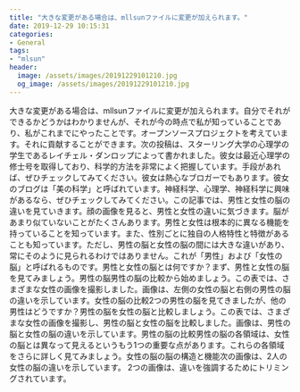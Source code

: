 ```yaml
---
title: "大きな変更がある場合は、mllsunファイルに変更が加えられます。"
date: 2019-12-29 10:15:31
categories:
- General
tags:
- "mlsun"
header:
  image: /assets/images/20191229101210.jpg
  og_image: /assets/images/20191229101210.jpg
---
```


大きな変更がある場合は、mllsunファイルに変更が加えられます。自分でそれができるかどうかはわかりませんが、それが今の時点で私が知っていることであり、私がこれまでにやったことです。オープンソースプロジェクトを考えています。それに貢献することができます。次の投稿は、スターリング大学の心理学の学生であるレイチェル・ダンロップによって書かれました。彼女は最近心理学の修士号を取得しており、科学的方法を非常によく把握しています。手段があれば、ぜひチェックしてみてください。彼女は熱心なブロガーでもあります。彼女のブログは「美の科学」と呼ばれています。神経科学、心理学、神経科学に興味があるなら、ぜひチェックしてみてください。この記事では、男性と女性の脳の違いを見ていきます。顔の画像を見ると、男性と女性の違いに気づきます。脳があまり似ていないことがたくさんあります。男性と女性は根本的に異なる機能を持っていることを知っています。また、性別ごとに独自の人格特性と特徴があることも知っています。ただし、男性の脳と女性の脳の間には大きな違いがあり、常にそのように見られるわけではありません。これが「男性」および「女性の脳」と呼ばれるものです。男性と女性の脳とは何ですか？まず、男性と女性の脳を見てみましょう。男性の脳男性の脳の比較から始めましょう。この表では、さまざまな女性の画像を撮影しました。画像は、左側の女性の脳と右側の男性の脳の違いを示しています。女性の脳の比較2つの男性の脳を見てきましたが、他の男性はどうですか？男性の脳を女性の脳と比較しましょう。この表では、さまざまな女性の画像を撮影し、男性の脳と女性の脳を比較しました。画像は、男性の脳と女性の脳の違いを示しています。男性の脳の比較男性の脳の各領域は、女性の脳とは異なって見えるというもう1つの重要な点があります。これらの各領域をさらに詳しく見てみましょう。女性の脳の脳の構造と機能次の画像は、2人の女性の脳の違いを示しています。 2つの画像は、違いを強調するためにトリミングされています。
